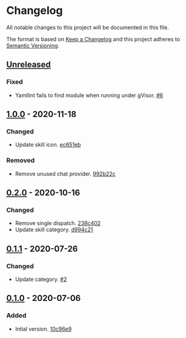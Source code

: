 # Changelog

All notable changes to this project will be documented in this file.

The format is based on [Keep a Changelog](http://keepachangelog.com/)
and this project adheres to [Semantic Versioning](http://semver.org/).

## [Unreleased](https://github.com/atomist-skills/yamllint-skill/compare/1.0.0...HEAD)

### Fixed

-   Yamllint fails to find module when running under gVisor. [#6](https://github.com/atomist-skills/yamllint-skill/issues/6)

## [1.0.0](https://github.com/atomist-skills/yamllint-skill/compare/0.2.0...1.0.0) - 2020-11-18

### Changed

-   Update skill icon. [ec651eb](https://github.com/atomist-skills/yamllint-skill/commit/ec651eb5be86f886d67bcd463c60c9c07641ae3b)

### Removed

-   Remove unused chat provider. [992b22c](https://github.com/atomist-skills/yamllint-skill/commit/992b22ced2bd27c4f9fd4c91679c24f4e03aedfc)

## [0.2.0](https://github.com/atomist-skills/yamllint-skill/compare/0.1.1...0.2.0) - 2020-10-16

### Changed

-   Remove single dispatch. [238c402](https://github.com/atomist-skills/yamllint-skill/commit/238c402be02eeee38cb20a46fd847380153fcd87)
-   Update skill category. [d994c21](https://github.com/atomist-skills/yamllint-skill/commit/d994c21076a616ae58097f6a79861cbd22b0d04c)

## [0.1.1](https://github.com/atomist-skills/yamllint-skill/compare/0.1.0...0.1.1) - 2020-07-26

### Changed

-   Update category. [#2](https://github.com/atomist-skills/yamllint-skill/issues/2)

## [0.1.0](https://github.com/atomist-skills/yamllint-skill/tree/0.1.0) - 2020-07-06

### Added

-   Intial version. [10c96e9](https://github.com/atomist-skills/yamllint-skill/commit/10c96e9b2b8c2e2c11ce1c1f2fbdb315fb2b7618)
